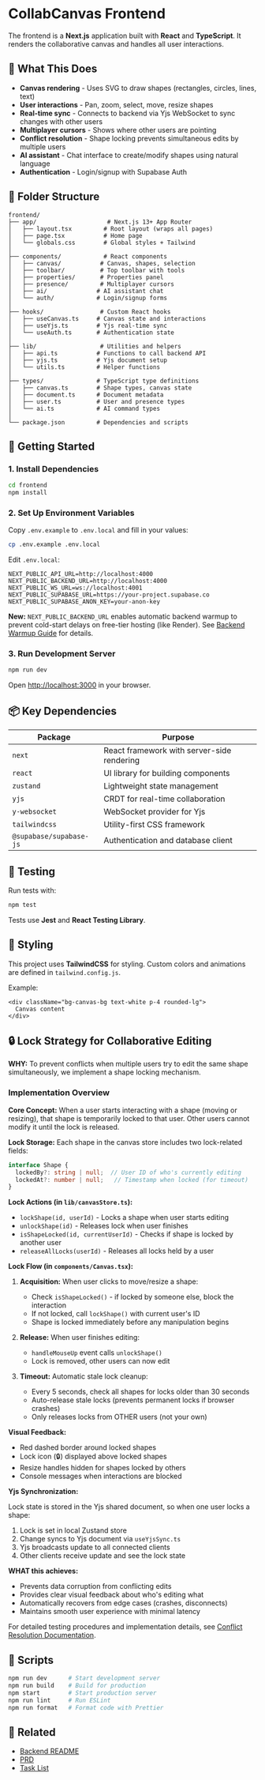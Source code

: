 # CollabCanvas Frontend

The frontend is a **Next.js** application built with **React** and **TypeScript**. It renders the collaborative canvas and handles all user interactions.

## 🎯 What This Does

- **Canvas rendering** - Uses SVG to draw shapes (rectangles, circles, lines, text)
- **User interactions** - Pan, zoom, select, move, resize shapes
- **Real-time sync** - Connects to backend via Yjs WebSocket to sync changes with other users
- **Multiplayer cursors** - Shows where other users are pointing
- **Conflict resolution** - Shape locking prevents simultaneous edits by multiple users
- **AI assistant** - Chat interface to create/modify shapes using natural language
- **Authentication** - Login/signup with Supabase Auth

## 📁 Folder Structure

```
frontend/
├── app/                    # Next.js 13+ App Router
│   ├── layout.tsx         # Root layout (wraps all pages)
│   ├── page.tsx           # Home page
│   └── globals.css        # Global styles + Tailwind
│
├── components/            # React components
│   ├── canvas/           # Canvas, shapes, selection
│   ├── toolbar/          # Top toolbar with tools
│   ├── properties/       # Properties panel
│   ├── presence/         # Multiplayer cursors
│   ├── ai/              # AI assistant chat
│   └── auth/            # Login/signup forms
│
├── hooks/                # Custom React hooks
│   ├── useCanvas.ts     # Canvas state and interactions
│   ├── useYjs.ts        # Yjs real-time sync
│   └── useAuth.ts       # Authentication state
│
├── lib/                  # Utilities and helpers
│   ├── api.ts           # Functions to call backend API
│   ├── yjs.ts           # Yjs document setup
│   └── utils.ts         # Helper functions
│
├── types/               # TypeScript type definitions
│   ├── canvas.ts        # Shape types, canvas state
│   ├── document.ts      # Document metadata
│   ├── user.ts          # User and presence types
│   └── ai.ts            # AI command types
│
└── package.json         # Dependencies and scripts
```

## 🚀 Getting Started

### 1. Install Dependencies

```bash
cd frontend
npm install
```

### 2. Set Up Environment Variables

Copy `.env.example` to `.env.local` and fill in your values:

```bash
cp .env.example .env.local
```

Edit `.env.local`:
```
NEXT_PUBLIC_API_URL=http://localhost:4000
NEXT_PUBLIC_BACKEND_URL=http://localhost:4000
NEXT_PUBLIC_WS_URL=ws://localhost:4001
NEXT_PUBLIC_SUPABASE_URL=https://your-project.supabase.co
NEXT_PUBLIC_SUPABASE_ANON_KEY=your-anon-key
```

**New:** `NEXT_PUBLIC_BACKEND_URL` enables automatic backend warmup to prevent cold-start delays on free-tier hosting (like Render). See [Backend Warmup Guide](../docs/guides/BACKEND_WARMUP.md) for details.

### 3. Run Development Server

```bash
npm run dev
```

Open [http://localhost:3000](http://localhost:3000) in your browser.

## 📦 Key Dependencies

| Package | Purpose |
|---------|---------|
| `next` | React framework with server-side rendering |
| `react` | UI library for building components |
| `zustand` | Lightweight state management |
| `yjs` | CRDT for real-time collaboration |
| `y-websocket` | WebSocket provider for Yjs |
| `tailwindcss` | Utility-first CSS framework |
| `@supabase/supabase-js` | Authentication and database client |

## 🧪 Testing

Run tests with:

```bash
npm test
```

Tests use **Jest** and **React Testing Library**.

## 🎨 Styling

This project uses **TailwindCSS** for styling. Custom colors and animations are defined in `tailwind.config.js`.

Example:
```tsx
<div className="bg-canvas-bg text-white p-4 rounded-lg">
  Canvas content
</div>
```

## 🔒 Lock Strategy for Collaborative Editing

**WHY:** To prevent conflicts when multiple users try to edit the same shape simultaneously, we implement a shape locking mechanism.

### Implementation Overview

**Core Concept:** When a user starts interacting with a shape (moving or resizing), that shape is temporarily locked to that user. Other users cannot modify it until the lock is released.

**Lock Storage:**
Each shape in the canvas store includes two lock-related fields:
```typescript
interface Shape {
  lockedBy?: string | null;  // User ID of who's currently editing
  lockedAt?: number | null;   // Timestamp when locked (for timeout)
}
```

**Lock Actions (in `lib/canvasStore.ts`):**

- `lockShape(id, userId)` - Locks a shape when user starts editing
- `unlockShape(id)` - Releases lock when user finishes
- `isShapeLocked(id, currentUserId)` - Checks if shape is locked by another user
- `releaseAllLocks(userId)` - Releases all locks held by a user

**Lock Flow (in `components/Canvas.tsx`):**

1. **Acquisition:** When user clicks to move/resize a shape:
   - Check `isShapeLocked()` - if locked by someone else, block the interaction
   - If not locked, call `lockShape()` with current user's ID
   - Shape is locked immediately before any manipulation begins

2. **Release:** When user finishes editing:
   - `handleMouseUp` event calls `unlockShape()`
   - Lock is removed, other users can now edit

3. **Timeout:** Automatic stale lock cleanup:
   - Every 5 seconds, check all shapes for locks older than 30 seconds
   - Auto-release stale locks (prevents permanent locks if browser crashes)
   - Only releases locks from OTHER users (not your own)

**Visual Feedback:**

- Red dashed border around locked shapes
- Lock icon (🔒) displayed above locked shapes
- Resize handles hidden for shapes locked by others
- Console messages when interactions are blocked

**Yjs Synchronization:**

Lock state is stored in the Yjs shared document, so when one user locks a shape:

1. Lock is set in local Zustand store
2. Change syncs to Yjs document via `useYjsSync.ts`
3. Yjs broadcasts update to all connected clients
4. Other clients receive update and see the lock state

**WHAT this achieves:**

- Prevents data corruption from conflicting edits
- Provides clear visual feedback about who's editing what
- Automatically recovers from edge cases (crashes, disconnects)
- Maintains smooth user experience with minimal latency

For detailed testing procedures and implementation details, see [Conflict Resolution Documentation](../docs/CONFLICT_RESOLUTION.md).

## 📝 Scripts

```bash
npm run dev      # Start development server
npm run build    # Build for production
npm start        # Start production server
npm run lint     # Run ESLint
npm run format   # Format code with Prettier
```

## 🔗 Related

- [Backend README](../backend/README.md)
- [PRD](../PRD.md)
- [Task List](../TASK_LIST.md)

